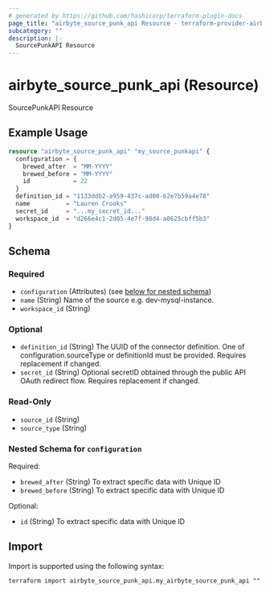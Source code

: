 ```yaml
---
# generated by https://github.com/hashicorp/terraform-plugin-docs
page_title: "airbyte_source_punk_api Resource - terraform-provider-airbyte"
subcategory: ""
description: |-
  SourcePunkAPI Resource
---
```


# airbyte_source_punk_api (Resource)

SourcePunkAPI Resource

## Example Usage

```terraform
resource "airbyte_source_punk_api" "my_source_punkapi" {
  configuration = {
    brewed_after  = "MM-YYYY"
    brewed_before = "MM-YYYY"
    id            = 22
  }
  definition_id = "1133ddb2-a959-437c-ad00-62e7b59a4e78"
  name          = "Lauren Crooks"
  secret_id     = "...my_secret_id..."
  workspace_id  = "d266e4c1-2d05-4e7f-98d4-a0625cbff5b3"
}
```

<!-- schema generated by tfplugindocs -->
## Schema

### Required

- `configuration` (Attributes) (see [below for nested schema](#nestedatt--configuration))
- `name` (String) Name of the source e.g. dev-mysql-instance.
- `workspace_id` (String)

### Optional

- `definition_id` (String) The UUID of the connector definition. One of configuration.sourceType or definitionId must be provided. Requires replacement if changed.
- `secret_id` (String) Optional secretID obtained through the public API OAuth redirect flow. Requires replacement if changed.

### Read-Only

- `source_id` (String)
- `source_type` (String)

<a id="nestedatt--configuration"></a>
### Nested Schema for `configuration`

Required:

- `brewed_after` (String) To extract specific data with Unique ID
- `brewed_before` (String) To extract specific data with Unique ID

Optional:

- `id` (String) To extract specific data with Unique ID

## Import

Import is supported using the following syntax:

```shell
terraform import airbyte_source_punk_api.my_airbyte_source_punk_api ""
```
